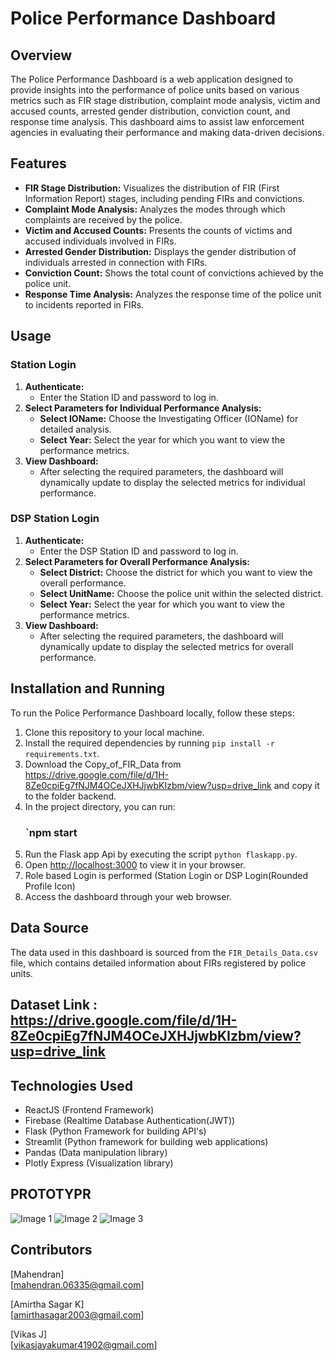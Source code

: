 # Police Performance Dashboard

## Overview
The Police Performance Dashboard is a web application designed to provide insights into the performance of police units based on various metrics such as FIR stage distribution, complaint mode analysis, victim and accused counts, arrested gender distribution, conviction count, and response time analysis. This dashboard aims to assist law enforcement agencies in evaluating their performance and making data-driven decisions.

## Features
- **FIR Stage Distribution:** Visualizes the distribution of FIR (First Information Report) stages, including pending FIRs and convictions.
- **Complaint Mode Analysis:** Analyzes the modes through which complaints are received by the police.
- **Victim and Accused Counts:** Presents the counts of victims and accused individuals involved in FIRs.
- **Arrested Gender Distribution:** Displays the gender distribution of individuals arrested in connection with FIRs.
- **Conviction Count:** Shows the total count of convictions achieved by the police unit.
- **Response Time Analysis:** Analyzes the response time of the police unit to incidents reported in FIRs.

## Usage
### Station Login
1. **Authenticate:**
    - Enter the Station ID and password to log in.
2. **Select Parameters for Individual Performance Analysis:**
    - **Select IOName:** Choose the Investigating Officer (IOName) for detailed analysis.
    - **Select Year:** Select the year for which you want to view the performance metrics.
3. **View Dashboard:**
    - After selecting the required parameters, the dashboard will dynamically update to display the selected metrics for individual performance.

### DSP Station Login
1. **Authenticate:**
    - Enter the DSP Station ID and password to log in.
2. **Select Parameters for Overall Performance Analysis:**
    - **Select District:** Choose the district for which you want to view the overall performance.
    - **Select UnitName:** Choose the police unit within the selected district.
    - **Select Year:** Select the year for which you want to view the performance metrics.
3. **View Dashboard:**
    - After selecting the required parameters, the dashboard will dynamically update to display the selected metrics for overall performance.

## Installation and Running
To run the Police Performance Dashboard locally, follow these steps:

1. Clone this repository to your local machine.
2. Install the required dependencies by running `pip install -r requirements.txt`.
3. Download the Copy_of_FIR_Data from https://drive.google.com/file/d/1H-8Ze0cpiEg7fNJM4OCeJXHJjwbKIzbm/view?usp=drive_link  and copy it to the folder backend.
4. In the project directory, you can run:
     ### `npm start
5. Run the Flask app Api  by executing the script `python flaskapp.py`.
6. Open [http://localhost:3000](http://localhost:3000) to view it in your browser.
7. Role based Login is performed (Station Login or DSP Login(Rounded Profile Icon)
8. Access the dashboard through your web browser.


## Data Source
The data used in this dashboard is sourced from the `FIR_Details_Data.csv` file, which contains detailed information about FIRs registered by police units.
## Dataset Link : https://drive.google.com/file/d/1H-8Ze0cpiEg7fNJM4OCeJXHJjwbKIzbm/view?usp=drive_link

## Technologies Used
- ReactJS (Frontend Framework)
- Firebase (Realtime Database Authentication(JWT))
- Flask (Python Framework for building API's)
- Streamlit (Python framework for building web applications)
- Pandas (Data manipulation library)
- Plotly Express (Visualization library)

## PROTOTYPR
![Image 1](https://drive.google.com/file/d/1ogdK7t5by-IK1LlFYytMEuJYYzrDr3jW/view?usp=drive_link)
![Image 2](https://drive.google.com/file/d/1b_HRawkMOoxaUZLgGmt_hnxJloYm4cVO/view?usp=drive_link)
![Image 3](https://drive.google.com/uc?export=view&id=YourFileID3)

## Contributors
[Mahendran]  
[mahendran.06335@gmail.com]

[Amirtha Sagar K]  
[amirthasagar2003@gmail.com]

[Vikas J]  
[vikasjayakumar41902@gmail.com]


